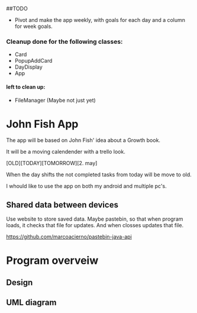 ##TODO
 - Pivot and make the app weekly, with goals for each day and a column for week goals.

### Cleanup done for the following classes:
- Card
- PopupAddCard
- DayDisplay
- App

#### left to clean up:
- FileManager (Maybe not just yet)

# John Fish App

The app will be based on John Fish' idea about a Growth book. 

It will be a moving calendender with a trello look.

[OLD][TODAY][TOMORROW][2. may]

When the day shifts the not completed tasks from today will be move to old.

I whould like to use the app on both my android and multiple pc's.

## Shared data between devices
Use website to store saved data. Maybe pastebin, so that when program loads, it checks that file for updates. And when closses updates that file.

https://github.com/marcoacierno/pastebin-java-api


# Program overveiw

## Design

## UML diagram

